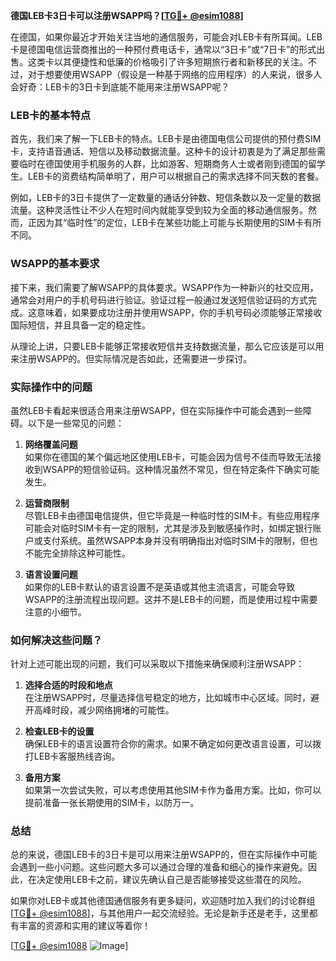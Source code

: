 **德国LEB卡3日卡可以注册WSAPP吗？[[TG💪+ @esim1088](https://t.me/s/esim1088)]**

在德国，如果你最近才开始关注当地的通信服务，可能会对LEB卡有所耳闻。LEB卡是德国电信运营商推出的一种预付费电话卡，通常以“3日卡”或“7日卡”的形式出售。这类卡以其便捷性和低廉的价格吸引了许多短期旅行者和新移民的关注。不过，对于想要使用WSAPP（假设是一种基于网络的应用程序）的人来说，很多人会好奇：LEB卡的3日卡到底能不能用来注册WSAPP呢？

### LEB卡的基本特点

首先，我们来了解一下LEB卡的特点。LEB卡是由德国电信公司提供的预付费SIM卡，支持语音通话、短信以及移动数据流量。这种卡的设计初衷是为了满足那些需要临时在德国使用手机服务的人群，比如游客、短期商务人士或者刚到德国的留学生。LEB卡的资费结构简单明了，用户可以根据自己的需求选择不同天数的套餐。

例如，LEB卡的3日卡提供了一定数量的通话分钟数、短信条数以及一定量的数据流量。这种灵活性让不少人在短时间内就能享受到较为全面的移动通信服务。然而，正因为其“临时性”的定位，LEB卡在某些功能上可能与长期使用的SIM卡有所不同。

### WSAPP的基本要求

接下来，我们需要了解WSAPP的具体要求。WSAPP作为一种新兴的社交应用，通常会对用户的手机号码进行验证。验证过程一般通过发送短信验证码的方式完成。这意味着，如果要成功注册并使用WSAPP，你的手机号码必须能够正常接收国际短信，并且具备一定的稳定性。

从理论上讲，只要LEB卡能够正常接收短信并支持数据流量，那么它应该是可以用来注册WSAPP的。但实际情况是否如此，还需要进一步探讨。

### 实际操作中的问题

虽然LEB卡看起来很适合用来注册WSAPP，但在实际操作中可能会遇到一些障碍。以下是一些常见的问题：

1. **网络覆盖问题**  
   如果你在德国的某个偏远地区使用LEB卡，可能会因为信号不佳而导致无法接收到WSAPP的短信验证码。这种情况虽然不常见，但在特定条件下确实可能发生。

2. **运营商限制**  
   尽管LEB卡由德国电信提供，但它毕竟是一种临时性的SIM卡。有些应用程序可能会对临时SIM卡有一定的限制，尤其是涉及到敏感操作时，如绑定银行账户或支付系统。虽然WSAPP本身并没有明确指出对临时SIM卡的限制，但也不能完全排除这种可能性。

3. **语言设置问题**  
   如果你的LEB卡默认的语言设置不是英语或其他主流语言，可能会导致WSAPP的注册流程出现问题。这并不是LEB卡的问题，而是使用过程中需要注意的小细节。

### 如何解决这些问题？

针对上述可能出现的问题，我们可以采取以下措施来确保顺利注册WSAPP：

1. **选择合适的时段和地点**  
   在注册WSAPP时，尽量选择信号稳定的地方，比如城市中心区域。同时，避开高峰时段，减少网络拥堵的可能性。

2. **检查LEB卡的设置**  
   确保LEB卡的语言设置符合你的需求。如果不确定如何更改语言设置，可以拨打LEB卡客服热线咨询。

3. **备用方案**  
   如果第一次尝试失败，可以考虑使用其他SIM卡作为备用方案。比如，你可以提前准备一张长期使用的SIM卡，以防万一。

### 总结

总的来说，德国LEB卡的3日卡是可以用来注册WSAPP的，但在实际操作中可能会遇到一些小问题。这些问题大多可以通过合理的准备和细心的操作来避免。因此，在决定使用LEB卡之前，建议先确认自己是否能够接受这些潜在的风险。

如果你对LEB卡或其他德国通信服务有更多疑问，欢迎随时加入我们的讨论群组[[TG💪+ @esim1088](https://t.me/s/esim1088)]，与其他用户一起交流经验。无论是新手还是老手，这里都有丰富的资源和实用的建议等着你！

[[TG💪+ @esim1088](https://t.me/s/esim1088) ![Image](https://i.postimg.cc/4NQfJmqS/Snipaste-2025-05-13-00-14-12.png)]